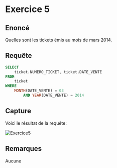 # Exercice 5

## Enoncé

Quelles sont les tickets émis au mois de mars 2014.

## Requête

``` sql
SELECT 
    ticket.NUMERO_TICKET, ticket.DATE_VENTE
FROM
    ticket
WHERE
    MONTH(DATE_VENTE) = 03
        AND YEAR(DATE_VENTE) = 2014
```

## Capture

Voici le résultat de la requête:

![Exercice5](exercice5.png)

## Remarques
Aucune